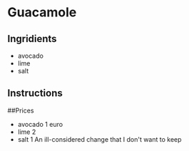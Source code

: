 # Guacamole
## Ingridients
* avocado
* lime
* salt
## Instructions
##Prices
* avocado 1 euro
* lime 2 
* salt 1
An ill-considered change that I don't want to keep
